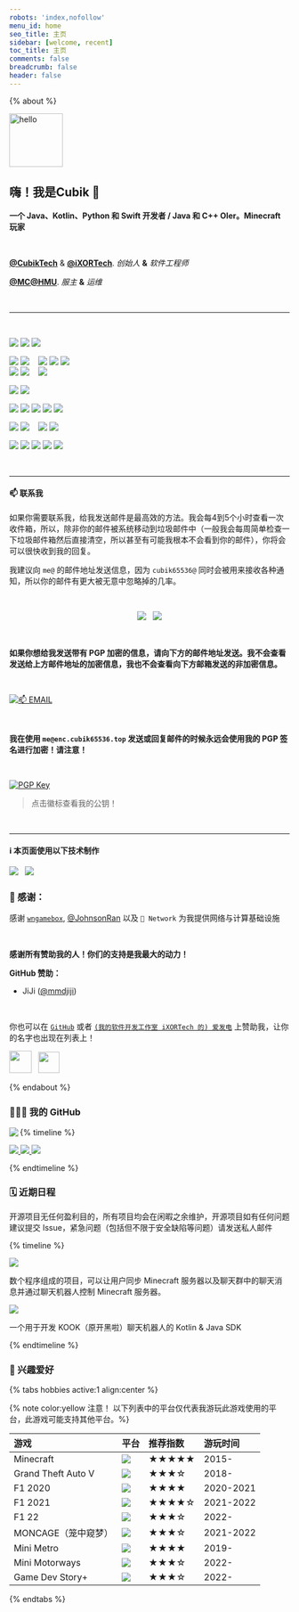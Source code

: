```yaml
---
robots: 'index,nofollow'
menu_id: home
seo_title: 主页
sidebar: [welcome, recent]
toc_title: 主页
comments: false
breadcrumb: false
header: false
---
```


{% about %}

<img height="96px" alt="hello" src="https://img.cubik65536.top/hello-cubik.png">

## 嗨！我是Cubik 👋

**一个 Java、Kotlin、Python 和 Swift 开发者 / Java 和 C++ OIer。Minecraft 玩家**

<br/>

**[@CubikTech](https://github.com/CubikTech)** & **[@iXORTech](https://github.com/iXORTech)**.
*创始人* **&** *软件工程师*

**[@MC@HMU](https://github.com/MC-HMU)**.
*服主* **&** *运维*

<br/>
<hr/>
<br/>

<p>
  <img src="https://img.shields.io/badge/Apple-%23000000.svg?style=for-the-badge&logo=apple&logoColor=white" style="display: inline-block" />
  <img src="https://img.shields.io/badge/iOS-000000?style=for-the-badge&logo=ios&logoColor=white" style="display: inline-block" />
  <img src="https://img.shields.io/badge/iPadOS-000000?style=for-the-badge&logo=ios&logoColor=white" style="display: inline-block" />
</p>

<p>
  <img src="https://img.shields.io/badge/macOS-000000?style=for-the-badge&logo=macos&logoColor=F0F0F0" style="display: inline-block" />
  <img src="https://img.shields.io/badge/Windows%2011-0078D6?style=for-the-badge&logo=windows&logoColor=white" style="display: inline-block" />
  &nbsp;&nbsp;
  <img src="https://img.shields.io/badge/Fedora-294172?style=for-the-badge&logo=fedora&logoColor=white" style="display: inline-block" />
  <img src="https://img.shields.io/badge/Manjaro-35BF5C?style=for-the-badge&logo=Manjaro&logoColor=white" style="display: inline-block" />
  <img src="https://img.shields.io/badge/KDE-1D99F3?logo=KDE&logoColor=fff&style=for-the-badge" style="display: inline-block" />
  <br/>
  <img src="https://img.shields.io/badge/Ubuntu-E95420?style=for-the-badge&logo=ubuntu&logoColor=white" style="display: inline-block" />
  <img src="https://img.shields.io/badge/-KUbuntu-%230079C1?style=for-the-badge&logo=kubuntu&logoColor=white" style="display: inline-block" />
  &nbsp;&nbsp;
  <img src="https://img.shields.io/badge/-Rocky%20Linux-%2310B981?style=for-the-badge&logo=rockylinux&logoColor=white" style="display: inline-block" />
</p>
  
<p>
  <img src="https://img.shields.io/badge/iTerm2-546E7A?style=for-the-badge&logo=iTerm2&logoColor=F0F0F0" style="display: inline-block" />
  <img src="https://img.shields.io/badge/Windows%20Terminal-4D4D4D?style=for-the-badge&logo=windows-terminal&logoColor=F0F0F0" style="display: inline-block" />
</p>

<p>
  <img src="https://img.shields.io/badge/java-%23ED8B00.svg?style=for-the-badge&logo=java&logoColor=white" style="display: inline-block" />
  <img src="https://img.shields.io/badge/kotlin-%230095D5.svg?style=for-the-badge&logo=kotlin&logoColor=white" style="display: inline-block" />
  <img src="https://img.shields.io/badge/python-3670A0?style=for-the-badge&logo=python&logoColor=ffdd54" style="display: inline-block" />
  <img src="https://img.shields.io/badge/swift-F54A2A?style=for-the-badge&logo=swift&logoColor=white" style="display: inline-block" />
  <img src="https://img.shields.io/badge/c++-%2300599C.svg?style=for-the-badge&logo=c%2B%2B&logoColor=white" style="display: inline-block" />
</p>

<p>
  <img src="https://img.shields.io/badge/css3-%231572B6.svg?style=for-the-badge&logo=css3&logoColor=white" style="display: inline-block" />
  <img src="https://img.shields.io/badge/html5-%23E34F26.svg?style=for-the-badge&logo=html5&logoColor=white" style="display: inline-block" />
  &nbsp;&nbsp;
  <img src="https://img.shields.io/badge/latex-%23008080.svg?style=for-the-badge&logo=latex&logoColor=white" style="display: inline-block" />
  <img src="https://img.shields.io/badge/markdown-%23000000.svg?style=for-the-badge&logo=markdown&logoColor=white" style="display: inline-block" />
</p>

<p>
  <img src="https://img.shields.io/badge/IntelliJIDEA-000000.svg?style=for-the-badge&logo=intellij-idea&logoColor=white" style="display: inline-block" />
  <img src="https://img.shields.io/badge/pycharm-143?style=for-the-badge&logo=pycharm&logoColor=black&color=black&labelColor=green" style="display: inline-block" />
  <img src="https://img.shields.io/badge/CLion-black?style=for-the-badge&logo=clion&logoColor=white" style="display: inline-block" />
  <img src="https://img.shields.io/badge/Visual%20Studio%20Code-0078d7.svg?style=for-the-badge&logo=visual-studio-code&logoColor=white" style="display: inline-block" />
  <img src="https://img.shields.io/badge/Xcode-007ACC?style=for-the-badge&logo=Xcode&logoColor=white" style="display: inline-block" />
</p>

<br/>
<hr/>

#### 📫 联系我

如果你需要联系我，给我发送邮件是最高效的方法。我会每4到5个小时查看一次收件箱，所以，除非你的邮件被系统移动到垃圾邮件中（一般我会每周简单检查一下垃圾邮件箱然后直接清空，所以甚至有可能我根本不会看到你的邮件），你将会可以很快收到我的回复。

我建议向 `me@` 的邮件地址发送信息，因为 `cubik65536@` 同时会被用来接收各种通知，所以你的邮件有更大被无意中忽略掉的几率。

<br/>

<p align="center">
  <a href="mailto:cubik65536@cubik65536.top"><img src="https://img.shields.io/badge/📫%20EMAIL-cubik65536%40cubik65536.top-informational?style=for-the-badge" style="display: inline-block" /></a>
  &nbsp;
  <a href="mailto:me@cubik65536.top"><img src="https://img.shields.io/badge/📫%20EMAIL-me%40cubik65536.top-informational?style=for-the-badge" style="display: inline-block" /></a>
</p>

<br/>

**如果你想给我发送带有 PGP 加密的信息，请向下方的邮件地址发送。我不会查看发送给上方邮件地址的加密信息，我也不会查看向下方邮箱发送的非加密信息。**

<br/>

[![📫 EMAIL](https://img.shields.io/badge/📫%20EMAIL-me%40enc.cubik65536.top-informational?style=for-the-badge)](mailto:me@enc.cubik65536.top)

<br/>

**我在使用 `me@enc.cubik65536.top` 发送或回复邮件的时候永远会使用我的 PGP 签名进行加密！请注意！**

<br/>

[![PGP Key](https://img.shields.io/badge/我的PGP指纹-7C58%20C98C%203AB8%20004E%20046C%2016FA%204462%209FF0%20C890%20D359-%23FA7343?style=for-the-badge)](https://raw.githubusercontent.com/Cubik65536/Cubik65536/main/pgp-public-key.txt)
 > 点击徽标查看我的公钥！

<br/>
<hr/>

#### ℹ️ 本页面使用以下技术制作

<p>
  <a href="https://github.com/anuraghazra/github-readme-stats"><img src="https://github-readme-stats.cubik65536.top/api/pin/?theme=github_dark&username=anuraghazra&repo=github-readme-stats&show_owner=true" style="display: inline-block" /></a>
  &nbsp;
  <a href="https://github.com/Ileriayo/markdown-badges"><img src="https://github-readme-stats.cubik65536.top/api/pin/?theme=github_dark&username=Ileriayo&repo=markdown-badges&show_owner=true" style="display: inline-block" /></a>
</p>

### 🎉 感谢：

感谢 [`wngamebox`](https://wngamebox.cn), [@JohnsonRan](https://github.com/JohnsonRan) 以及 `🍉 Network` 为我提供网络与计算基础设施

<br/>

**感谢所有赞助我的人！你们的支持是我最大的动力！**

**GitHub 赞助：**

- JiJi ([@mmdjiji](https://github.com/mmdjiji))

<br/>

你也可以在 [`GitHub`](https://github.com/sponsors/Cubik65536) 或者 [`(我的软件开发工作室 iXORTech 的) 爱发电`](https://afdian.net/@ixortech) 上赞助我，让你的名字也出现在列表上！

<p>
  <a href="https://github.com/sponsors/Cubik65536"><img src="https://img.shields.io/badge/sponsor-30363D?style=for-the-badge&logo=GitHub-Sponsors&logoColor=#EA4AAA&" width="auto" height="40" style="display: inline-block" /></a>
  &nbsp;
  <a href="https://afdian.net/@ixortech"><img src="https://cdn.jsdelivr.net/gh/Cubik65536/cubik-favicons@main/support%20me%20on%20afd.png" width="auto" height="38" style="display: inline-block" /></a>
</p>

{% endabout %}

### 👨🏻‍💻 我的 GitHub

<a href="https://github.com/Cubik65536"><img align="left" src="https://img.shields.io/badge/GitHub-Cubik65536-4078c0?style=for-the-badge&logo=github&logoColor=white"></a>

{% timeline %}

<!-- node GitHub 统计数据 -->

<a href="https://github.com/Cubik65536">
    <img src="https://github-readme-stats.cubik65536.top/api?theme=github_dark&username=Cubik65536&count_private=true&hide=stars&show_icons=true&line_height=24&locale=cn" style="display: inline-block">
</a>

<!-- node 最常用的语言 -->

<a href="https://github.com/Cubik65536">
    <img src="https://github-readme-stats.cubik65536.top/api/top-langs/?theme=github_dark&username=Cubik65536&layout=compact&count_private=true&card_width=445&locale=cn" style="display: inline-block">
</a>

<!-- node GitHub 统计图表 -->

<a href="https://github.com/Cubik65536">
    <img src="https://cdn.jsdelivr.net/gh/Cubik65536/Cubik65536@main/profile-3d-contrib/profile-night-rainbow.svg" style="display: inline-block">
</a>

{% endtimeline %}

### 🗓 近期日程

开源项目无任何盈利目的，所有项目均会在闲暇之余维护，开源项目如有任何问题建议提交 Issue，紧急问题（包括但不限于安全缺陷等问题）请发送私人邮件

{% timeline %}

<!-- node RemoteMC 系列 -->

<a href="https://github.com/iXORTech/RemoteMC-Core"><img src="https://img.shields.io/badge/iXORTech%2FRemoteMC-%23121011.svg?style=for-the-badge&logo=github&logoColor=white" style="display: inline-block" /></a>

数个程序组成的项目，可以让用户同步 Minecraft 服务器以及聊天群中的聊天消息并通过聊天机器人控制 Minecraft 服务器。

<!-- node KookyBot -->

<a href="https://github.com/KookyBot/KookyBot"><img src="https://img.shields.io/badge/KookyBot%2FKookyBot-%23121011.svg?style=for-the-badge&logo=github&logoColor=white" style="display: inline-block" /></a>

一个用于开发 KOOK（原开黑啦）聊天机器人的 Kotlin & Java SDK

{% endtimeline %}

### 🤩 兴趣爱好

{% tabs hobbies active:1 align:center %}

<!-- tab 游戏 -->

{% note color:yellow 注意！ 以下列表中的平台仅代表我游玩此游戏使用的平台，此游戏可能支持其他平台。%}

| 游戏 | 平台 | 推荐指数 | 游玩时间 |
|:-----|:-----|:---------|:---------|
| Minecraft | <img src="https://img.shields.io/badge/macOS-000000?style=for-the-badge&logo=macos&logoColor=F0F0F0" style="display: inline-block" /> | ★★★★★ | 2015- |
| Grand Theft Auto V | <img src="https://img.shields.io/badge/Windows-0078D6?style=for-the-badge&logo=windows&logoColor=white" style="display: inline-block" /> | ★★★☆ | 2018- |
| F1 2020 | <img src="https://img.shields.io/badge/Windows-0078D6?style=for-the-badge&logo=windows&logoColor=white" style="display: inline-block" /> | ★★★★ | 2020-2021 |
| F1 2021 | <img src="https://img.shields.io/badge/Windows-0078D6?style=for-the-badge&logo=windows&logoColor=white" style="display: inline-block" /> | ★★★★☆ | 2021-2022 |
| F1 22 | <img src="https://img.shields.io/badge/Windows-0078D6?style=for-the-badge&logo=windows&logoColor=white" style="display: inline-block" /> | ★★★☆ | 2022- |
| MONCAGE（笼中窥梦） | <img src="https://img.shields.io/badge/iOS-000000?style=for-the-badge&logo=ios&logoColor=white" style="display: inline-block" /> | ★★★☆ | 2021-2022 |
| Mini Metro | <img src="https://img.shields.io/badge/macOS-000000?style=for-the-badge&logo=macos&logoColor=F0F0F0" style="display: inline-block" /> | ★★★★ | 2019- |
| Mini Motorways | <img src="https://img.shields.io/badge/macOS-000000?style=for-the-badge&logo=macos&logoColor=F0F0F0" style="display: inline-block" /> | ★★★☆ | 2022- |
| Game Dev Story+ | <img src="https://img.shields.io/badge/iOS-000000?style=for-the-badge&logo=ios&logoColor=white" style="display: inline-block" /> | ★★★☆ | 2022- |

{% endtabs %}
